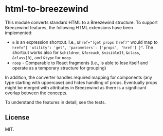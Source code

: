 # html-to-breezewind

This module converts standard HTML to a Breezewind structure. To support Breezewind features, the following HTML extensions have been implemented:

* `&` is an expression shortcut. I.e., `&href="(get props href)"` would map to `href="{ 'utility': 'get', 'parameters': ['props', 'href'] }"`. The shortcut works also for `&children`, `&foreach`, `$visibleIf`, `&class`, `&class[0]`, and `&type` for `noop`.
* `noop` - Comparable to React fragments (i.e., is able to lose itself and operate as a temporary structure for grouping)

In addition, the converter handles required mapping for components (any type starting with uppercase) and hides handling of props. Eventually props might be merged with attributes in Breezewind as there is a significant overlap between the concepts.

To understand the features in detail, see the tests.

## License

MIT.
